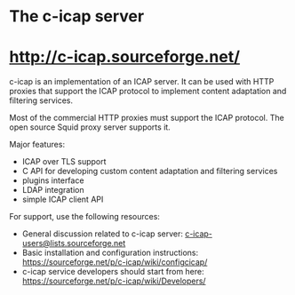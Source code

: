 # The c-icap server                         
# http://c-icap.sourceforge.net/
c-icap is an implementation of an ICAP server. It can be used with HTTP
proxies that support the ICAP protocol to implement content adaptation
and filtering services.

Most of the commercial HTTP proxies must support the ICAP protocol. The
open source Squid proxy server supports it.

Major features:
  - ICAP over TLS support
  - C API for developing custom content adaptation and filtering services
  - plugins interface
  - LDAP integration
  - simple ICAP client API

For support, use the following resources:
 - General discussion related to c-icap server:
   c-icap-users@lists.sourceforge.net
 - Basic installation and configuration instructions:
   https://sourceforge.net/p/c-icap/wiki/configcicap/
 - c-icap service developers should start from here:
   https://sourceforge.net/p/c-icap/wiki/Developers/
